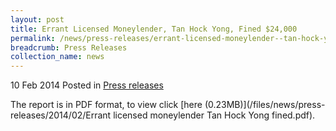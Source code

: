 ```yaml
---
layout: post
title: Errant Licensed Moneylender, Tan Hock Yong, Fined $24,000
permalink: /news/press-releases/errant-licensed-moneylender--tan-hock-yong--fined--24-000
breadcrumb: Press Releases
collection_name: news
---
```


10 Feb 2014 Posted in [Press releases](/news/press-releases)


The report is in PDF format, to view click [here (0.23MB)](/files/news/press-releases/2014/02/Errant licensed moneylender Tan Hock Yong fined.pdf).

